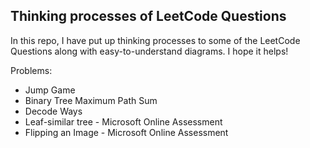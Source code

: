 ## Thinking processes of LeetCode Questions

In this repo, I have put up thinking processes to 
some of the LeetCode Questions along with easy-to-understand diagrams.
I hope it helps!
 
Problems:

* Jump Game
* Binary Tree Maximum Path Sum
* Decode Ways
* Leaf-similar tree - Microsoft Online Assessment
* Flipping an Image - Microsoft Online Assessment
